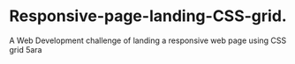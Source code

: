 # Responsive-page-landing-CSS-grid.
A Web Development challenge of landing a responsive web page using CSS grid
5ara
